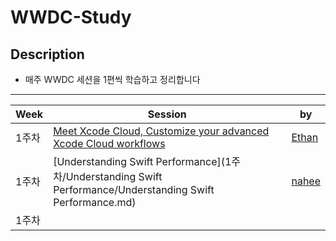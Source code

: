# WWDC-Study

## Description
* 매주 WWDC 세션을 1편씩 학습하고 정리합니다

-------

| Week | Session | by |
|----------|----------------|--------|
|1주차|[Meet Xcode Cloud, Customize your advanced Xcode Cloud workflows](https://github.com/A-Piece-Of-WWDC/WWDC-Study/blob/main/1%EC%A3%BC%EC%B0%A8/Xcode%20Cloud.md)|[Ethan](https://github.com/Daltonicc)|
|1주차|[Understanding Swift Performance](1주차/Understanding Swift Performance/Understanding Swift Performance.md)|[nahee](https://github.com/k-nh)|
|1주차|[]()|[]()|
